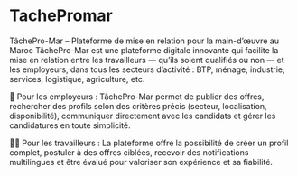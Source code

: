 # TachePromar
 TâchePro-Mar – Plateforme de mise en relation pour la main-d’œuvre au Maroc
TâchePro-Mar est une plateforme digitale innovante qui facilite la mise en relation entre les travailleurs — qu’ils soient qualifiés ou non — et les employeurs, dans tous les secteurs d’activité : BTP, ménage, industrie, services, logistique, agriculture, etc.

💼 Pour les employeurs :
TâchePro-Mar permet de publier des offres, rechercher des profils selon des critères précis (secteur, localisation, disponibilité), communiquer directement avec les candidats et gérer les candidatures en toute simplicité.

👷‍♀️ Pour les travailleurs :
La plateforme offre la possibilité de créer un profil complet, postuler à des offres ciblées, recevoir des notifications multilingues et être évalué pour valoriser son expérience et sa fiabilité.
